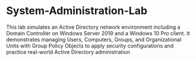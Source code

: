 # System-Administration-Lab
This lab simulates an Active Directory network environment including a Domain Controller on Windows Server 2019 and a Windows 10 Pro client. It demonstrates managing Users, Computers, Groups, and Organizational Units with Group Policy Objects to apply security configurations and practice real-world Active Directory administration
